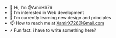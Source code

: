 - 👋 Hi, I’m @AmirHS76
- 👀 I’m interested in Web development
- 🌱 I’m currently learning new design and principles
- 📫 How to reach me at XamirX726@Gmail.com
- ⚡ Fun fact: i have to write something here?

<!---
AmirHS76/AmirHS76 is a ✨ special ✨ repository because its `README.md` (this file) appears on your GitHub profile.
You can click the Preview link to take a look at your changes.
--->
